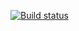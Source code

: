 [![Build status](https://ci.appveyor.com/api/projects/status/3yg5my13clm4g3nd?svg=true)](https://ci.appveyor.com/project/STALKSA/selenium)
